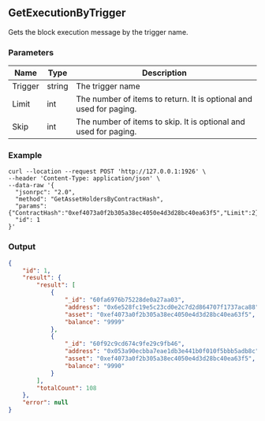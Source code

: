 ## GetExecutionByTrigger

Gets the block execution message by the trigger name.

### Parameters

| Name         | Type   | Description       |
| ---------------- | -------------- | ------- |
| Trigger    | string | The trigger name |
| Limit | int | The number of items to return. It is optional and used for paging. |
| Skip | int | The number of items to skip. It is optional and used for paging. |

### Example
```shell
curl --location --request POST 'http://127.0.0.1:1926' \
--header 'Content-Type: application/json' \
--data-raw '{
  "jsonrpc": "2.0",
  "method": "GetAssetHoldersByContractHash",
  "params": {"ContractHash":"0xef4073a0f2b305a38ec4050e4d3d28bc40ea63f5","Limit":2},
  "id": 1
}'
```

### Output

```json
{
    "id": 1,
    "result": {
        "result": [
            {
                "_id": "60fa6976b75228de0a27aa03",
                "address": "0x6e528fc19e5c23cd0e2c7d2d864707f1737aca88",
                "asset": "0xef4073a0f2b305a38ec4050e4d3d28bc40ea63f5",
                "balance": "9999"
            },
            {
                "_id": "60f92c9cd674c9fe29c9fb46",
                "address": "0x053a90ecbba7eae1db3e441b0f010f5bbb5adb8c",
                "asset": "0xef4073a0f2b305a38ec4050e4d3d28bc40ea63f5",
                "balance": "9990"
            }
        ],
        "totalCount": 108
    },
    "error": null
}
```

